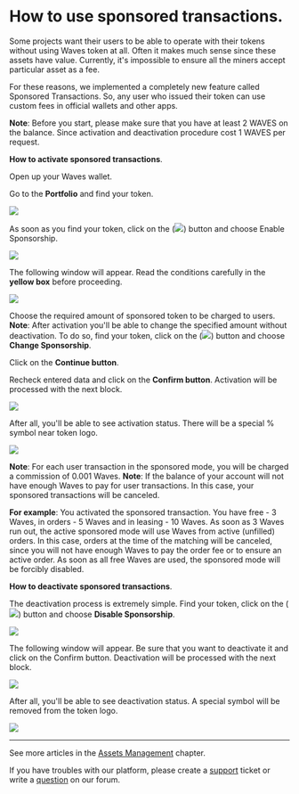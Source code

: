 # How to use sponsored transactions.

Some projects want their users to be able to operate with their tokens without using Waves token at all. Often it makes much sense since these assets have value. Currently, it's impossible to ensure all the miners accept particular asset as a fee.

For these reasons, we implemented a completely new feature called Sponsored Transactions. So, any user who issued their token can use custom fees in official wallets and other apps.

**Note**: Before you start, please make sure that you have at least 2 WAVES on the balance. Since activation and deactivation procedure cost 1 WAVES per request.

**How to activate sponsored transactions**.

Open up your Waves wallet.

Go to the **Portfolio** and find your token.

![](/_assets/sponsored_transaction_01.png)

As soon as you find your token, click on the (![](/_assets/sponsored_transaction_02.png)) button and choose Enable Sponsorship.

![](/_assets/sponsored_transaction_03.png)

The following window will appear. Read the conditions carefully in the **yellow box** before proceeding.

![](/_assets/sponsored_transaction_04.png)

Choose the required amount of sponsored token to be charged to users.
**Note**: After activation you'll be able to change the specified amount without deactivation. To do so, find your token, click on the (![](/_assets/sponsored_transaction_02.png)) button and choose **Change Sponsorship**.

Click on the **Continue button**.

Recheck entered data and click on the **Confirm button**. Activation will be processed with the next block.

![](/_assets/sponsored_transaction_05.png)

After all, you'll be able to see activation status. There will be a special % symbol near token logo.

![](/_assets/sponsored_transaction_06.png)

**Note**: For each user transaction in the sponsored mode, you will be charged a commission of 0.001 Waves.
**Note**: If the balance of your account will not have enough Waves to pay for user transactions. In this case, your sponsored transactions will be canceled.

**For example**: You activated the sponsored transaction. You have free - 3 Waves, in orders - 5 Waves and in leasing - 10 Waves. As soon as 3 Waves run out, the active sponsored mode will use Waves from active (unfilled) orders. In this case, orders at the time of the matching will be canceled, since you will not have enough Waves to pay the order fee or to ensure an active order. As soon as all free Waves are used, the sponsored mode will be forcibly disabled.​

**How to deactivate sponsored transactions**.

The deactivation process is extremely simple. Find your token, click on the (![](/_assets/sponsored_transaction_02.png)) button and choose **Disable Sponsorship**.

![](/_assets/sponsored_transaction_07.png)

The following window will appear.
Be sure that you want to deactivate it and click on the Confirm button.
Deactivation will be processed with the next block.

![](/_assets/sponsored_transaction_08.png)

After all, you'll be able to see deactivation status. A special symbol will be removed from the token logo.

![](/_assets/sponsored_transaction_09.png)

___

See more articles in the [Assets Management](/waves-client/assets-management.md) chapter.

If  you have troubles with our platform, please create a [support](https://support.wavesplatform.com/) ticket or write a [question](https://forum.wavesplatform.com/) on our forum.
